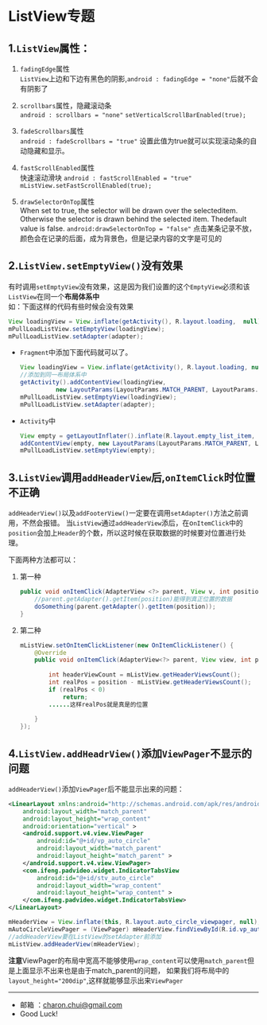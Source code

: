 ListView专题
===

1.`ListView`属性：
---

1. `fadingEdge`属性            
	`ListView`上边和下边有黑色的阴影,`android : fadingEdge = "none"`后就不会有阴影了
	
2. `scrollbars`属性，隐藏滚动条        
	`android : scrollbars = "none"`
	`setVerticalScrollBarEnabled(true);`
	
3. `fadeScrollbars`属性           
	`android : fadeScrollbars = "true"`
	设置此值为true就可以实现滚动条的自动隐藏和显示。
	
4. `fastScrollEnabled`属性           
	快速滚动滑块 
	`android : fastScrollEnabled = "true"` 
	`mListView.setFastScrollEnabled(true);`
	
5. `drawSelectorOnTop`属性    
	When set to true, the selector will be drawn over the selecteditem. Otherwise the selector is drawn behind the selected item. Thedefault value is false.
	`android:drawSelectorOnTop = "false"` 点击某条记录不放，颜色会在记录的后面，成为背景色，但是记录内容的文字是可见的

2.`ListView.setEmptyView()`没有效果
---

有时调用`setEmptyView`没有效果，这是因为我们设置的这个`EmptyView`必须和该`ListView`在同一个**布局体系中**    
如：下面这样的代码有些时候会没有效果
```java
View loadingView = View.inflate(getActivity(), R.layout.loading,  null); 
mPullLoadListView.setEmptyView(loadingView);          
mPullLoadListView.setAdapter(adapter);
```

- `Fragment`中添加下面代码就可以了。         
	```java
	View loadingView = View.inflate(getActivity(), R.layout.loading, null);
	//添加到同一布局体系中
	getActivity().addContentView(loadingView,
			  new LayoutParams(LayoutParams.MATCH_PARENT, LayoutParams.MATCH_PARENT ));
	mPullLoadListView.setEmptyView(loadingView);
	mPullLoadListView.setAdapter(adapter);
	```

- `Activity`中
	```java
	View empty = getLayoutInflater().inflate(R.layout.empty_list_item, null, false);
	addContentView(empty, new LayoutParams(LayoutParams.MATCH_PARENT, LayoutParams.MATCH_PARENT));
	mPullLoadListView.setEmptyView(empty);
	```
 
3.`ListView`调用`addHeaderView`后,`onItemClick`时位置不正确
---

`addHeaderView()`以及`addFooterView()`一定要在调用`setAdapter()`方法之前调用，不然会报错。
当`ListView`通过`addHeaderView`添后，在o`nItemClick`中的`position`会加上`Header`的个数，所以这时候在获取数据的时候要对位置进行处理。

下面两种方法都可以：    

1. 第一种
	```java
	public void onItemClick(AdapterView <?> parent, View v, int position, long id) {
		//parent.getAdapter().getItem(position)能得到真正位置的数据
		doSomething(parent.getAdapter().getItem(position));
	}
	```

2. 第二种
	```java
	mListView.setOnItemClickListener(new OnItemClickListener() {
		@Override
		public void onItemClick(AdapterView<?> parent, View view, int position, long id) {
			
			int headerViewCount = mListView.getHeaderViewsCount();
			int realPos = position - mListView.getHeaderViewsCount();
			if (realPos < 0)
				return;
			......这样realPos就是真是的位置
			
		}
	});
	```

4.`ListView.addHeadrView()`添加`ViewPager`不显示的问题
---

`addHeaderView()`添加`ViewPager`后不能显示出来的问题：
```xml
<LinearLayout xmlns:android="http://schemas.android.com/apk/res/android"
    android:layout_width="match_parent"
    android:layout_height="wrap_content"
    android:orientation="vertical" >
    <android.support.v4.view.ViewPager
        android:id="@+id/vp_auto_circle"
        android:layout_width="match_parent"
        android:layout_height="match_parent" >
    </android.support.v4.view.ViewPager>
    <com.ifeng.padvideo.widget.IndicatorTabsView
        android:id="@+id/stv_auto_circle"
        android:layout_width="wrap_content"
        android:layout_height="wrap_content" >
    </com.ifeng.padvideo.widget.IndicatorTabsView>
</LinearLayout>
```
```java
mHeaderView = View.inflate(this, R.layout.auto_circle_viewpager, null);
mAutoCircleViewPager = (ViewPager) mHeaderView.findViewById(R.id.vp_auto_circle);
//addHeaderView要在ListView的setAdapter前添加            
mListView.addHeaderView(mHeaderView);
```
**注意**ViewPager的布局中宽高不能够使用`wrap_content`可以使用`match_parent`但是上面显示不出来也是由于match_parent的问题，
如果我们将布局中的`layout_height="200dip"`,这样就能够显示出来`ViewPager`
 
---

- 邮箱 ：charon.chui@gmail.com  
- Good Luck! 
